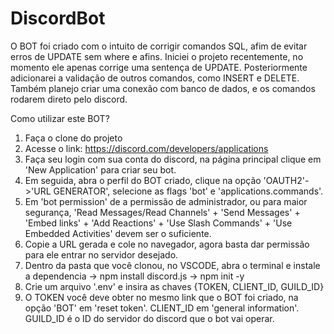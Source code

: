 # DiscordBot
O BOT foi criado com o intuito de corrigir comandos SQL, afim de evitar erros de UPDATE sem where e afins.
Iniciei o projeto recentemente, no momento ele apenas corrige uma sentença de UPDATE.
Posteriormente adicionarei a validação de outros comandos, como INSERT e DELETE.
Também planejo criar uma conexão com banco de dados, e os comandos rodarem direto pelo discord.

Como utilizar este BOT?

1. Faça o clone do projeto
2. Acesse o link: https://discord.com/developers/applications
3. Faça seu login com sua conta do discord, na página principal clique em 'New Application' para criar seu bot.
4. Em seguida, abra o perfil do BOT criado, clique na opção 'OAUTH2'->'URL GENERATOR', selecione as flags 'bot' e 'applications.commands'.
5. Em 'bot permission' de a permissão de administrador, ou para maior segurança, 'Read Messages/Read Channels' + 'Send Messages' + 'Embed links' + 'Add Reactions' + 'Use Slash Commands' + 'Use Embedded Activities' devem ser o suficiente.
6. Copie a URL gerada e cole no navegador, agora basta dar permissão para ele entrar no servidor desejado.
7. Dentro da pasta que você clonou, no VSCODE, abra o terminal e instale a dependencia -> npm install discord.js -> npm init -y
8. Crie um arquivo '.env' e insira as chaves {TOKEN, CLIENT_ID, GUILD_ID}
9. O TOKEN você deve obter no mesmo link que o BOT foi criado, na opção 'BOT' em 'reset token'. CLIENT_ID em 'general information'. GUILD_ID é o ID do servidor do discord que o bot vai operar.
